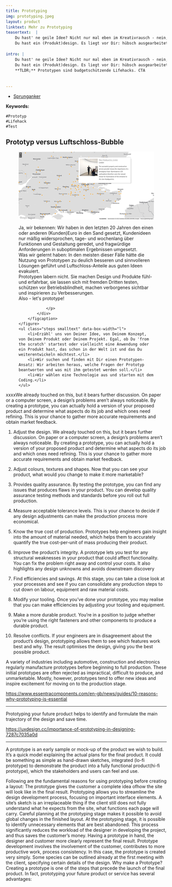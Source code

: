 ```yaml
---
title: Prototyping
img: prototyping.jpeg
layout: product
linktext: Mehr zu Prototyping
teasertext:  |
    Du hast' ne geile Idee? Nicht nur mal eben im Kreativrausch - nein, eine Idee mit **fettem** Potential. Du hast sie nicht für Dich behalten, mit anderen geteilt, tiefer durchdacht, ausarbeiten lassen und gemerkt: **Das ist nicht nur eine geile Idee, sondern eine richtig gute!**<br>
    Du hast ein (Produkt)design. Es liegt vor Dir: hübsch ausgearbeitet, grafisch zweidimensional und papiergeduldig. Du kannst jetzt ne Menge Kohle versenken und Dein Team mit der Realisierung beauftragen. Oder wir bauen Dir erstmal einen Prototypen.

intro: |
    Du hast' ne geile Idee? Nicht nur mal eben im Kreativrausch - nein, eine Idee mit **fettem** Potential. Du hast sie nicht für Dich behalten, mit anderen geteilt, tiefer durchdacht, ausarbeiten lassen und gemerkt: **Das ist nicht nur eine geile Idee, sondern eine richtig gute!**<br>
    Du hast ein (Produkt)design. Es liegt vor Dir: hübsch ausgearbeitet, grafisch zweidimensional und papiergeduldig. Du kannst jetzt ne Menge Kohle versenken und Dein Team mit der Realisierung beauftragen. Oder wir bauen Dir erstmal einen Prototypen.<br>
    **TLDR;** Prototypen sind budgetschützende Lifehacks. CTA


---
```



<section id="topic-list">
    <ul class="toc">
        <li><a href="#mit-highspeed-ins-grosshirn">Sprunganker</a></li>
    </ul>
    <div class="keywordlist limited-box" data-box-width="m">
        <strong>Keywords:</strong>

    #Prototyp
    #Lifehack
    #Test
</div>
</section>

<section id="mit-highspeed-ins-grosshirn">
    <h2>Prototyp versus Luftschloss-Bubble</h2>
    <figure data-columns="2" class="smaltext">
        <img data-height="full" src="./images/erco-karten.jpg" alt="XXXXX">
        <figcaption>
            <div class="limited-box" data-box-width="m">
                <p>
                Ja, wir bekennen: Wir haben in den letzten 20 Jahren den einen oder anderen (Kunden)Euro in den Sand gesetzt, Kundenideen nur mäßig widersprochen, tage- und wochenlang über Funktionen und Gestaltung geredet, und fragwürdige Anforderungen in suboptimalen Ergebnissen umgesetzt.<br>
                Was wir gelernt haben: In den meisten dieser Fälle hätte die Nutzung von Prototypen zu deulich besseren und sinnvolleren Lösungen geführt und Luftschloss-Anteile aus guten Ideen evakuiert.<br>Prototypen labern nicht. Sie machen Design und Produkte fühl- und erfahrbar, sie lassen sich mit fremden Dritten testen, schützen vor Betriebsblindheit, machen verborgenes sichtbar und inspirieren zu Verbesserungen.<br>
                Also - let's prototype!

                </p>
            </div>
        </figcaption>
    </figure>
    <ul class="steps smalltext" data-box-width="l">
        <li>Erzähl' uns von Deiner Idee, von Deinem Konzept, von Deinem Produkt oder Deinem Projekt. Egal, ob Du 'from the scratch' startest oder vielleicht eine Anwendung oder ein Produkt hast, das schon in der Welt ist und das Du weiterentwickeln möchtest.</li>
        <li>Wir suchen und finden mit Dir einen Prototypen-Ansatz: Wir arbeiten heraus, welche Fragen der Prototyp beantworten und was mit ihm getestet werden soll.</li>
        <li>Wir wählen eine Technologie aus und starten mit dem Coding.</li>
    </ul>
</section>
<!-- more -->

xxxxWe already touched on this, but it bears further discussion. On paper or a computer screen, a design’s problems aren’t always noticeable. By creating a prototype, you can actually hold a version of your proposed product and determine what aspects do its job and which ones need refining. This is your chance to gather more accurate requirements and obtain market feedback.

1. Adjust the design. We already touched on this, but it bears further discussion. On paper or a computer screen, a design’s problems aren’t always noticeable. By creating a prototype, you can actually hold a version of your proposed product and determine what aspects do its job and which ones need refining. This is your chance to gather more accurate requirements and obtain market feedback.

2. Adjust colours, textures and shapes. Now that you can see your product, what would you change to make it more marketable?

3. Provides quality assurance. By testing the prototype, you can find any issues that produces flaws in your product. You can develop quality assurance testing methods and standards before you roll out full production.

4. Measure acceptable tolerance levels. This is your chance to decide if any design adjustments can make the production process more economical.

5. Know the true cost of production. Prototypes help engineers gain insight into the amount of material needed, which helps them to accurately quantify the true cost-per-unit of mass producing their product.

6. Improve the product’s integrity. A prototype lets you test for any structural weaknesses in your product that could affect functionality. You can fix the problem right away and control your costs. It also highlights any design unknowns and avoids downstream discovery

7. Find efficiencies and savings. At this stage, you can take a close look at your processes and see if you can consolidate any production steps to cut down on labour, equipment and raw material costs.

8. Modify your tooling. Once you’ve done your prototype, you may realise that you can make efficiencies by adjusting your tooling and equipment.

9. Make a more durable product. You’re in a position to judge whether you’re using the right fasteners and other components to produce a durable product.

10. Resolve conflicts. If your engineers are in disagreement about the product’s design, prototyping allows them to see which features work best and why. The result optimises the design, giving you the best possible product.

A variety of industries including automotive, construction and electronics regularly manufacture prototypes before beginning to full production. These initial prototypes are often rejected as impractical, difficult to produce, and unmarketable. Mostly, however, prototypes tend to offer new ideas and inspire excitement for moving on to the production stage.

https://www.essentracomponents.com/en-gb/news/guides/10-reasons-why-prototyping-is-essential

---


Prototyping your future product helps to identify and formulate the main trajectory of the design and save time.

https://uxdesign.cc/importance-of-prototyping-in-designing-7287c7035a0d

---

A prototype is an early sample or mock-up of the product we wish to build. It’s a quick model explaining the actual plans for the final product. It could be something as simple as hand-drawn sketches, integrated (lo-fi prototype) to demonstrate the product into a fully functional product(hi-fi prototype), which the stakeholders and users can feel and use.


Following are the fundamental reasons for using prototyping before creating a layout:
The prototype gives the customer a complete idea of ​​how the site will look like in the final result.
Prototyping allows you to streamline the design development process, focusing on important interface elements.
A site’s sketch is an irreplaceable thing if the client still does not fully understand what he expects from the site, what functions each page will carry. Careful planning at the prototyping stage makes it possible to avoid global changes in the finished layout.
At the prototyping stage, it is possible to identify unnecessary elements that are best abandoned.
This process significantly reduces the workload of the designer in developing the project, and thus saves the customer’s money.
Having a prototype in hand, the designer and customer more clearly represent the final result.
Prototype development involves the involvement of the customer, contributes to more productive work, process consistency.
In this case, the prototype is created very simply. Some species can be outlined already at the first meeting with the client, specifying certain details of the design.
Why make a Prototype?
Creating a prototype is one of the steps that precede the launch of the final product. In fact, prototyping your future product or service has several advantages:
